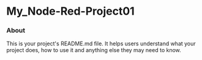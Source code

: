 My_Node-Red-Project01
=====================

### About

This is your project's README.md file. It helps users understand what your
project does, how to use it and anything else they may need to know.